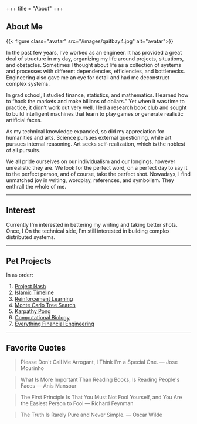 +++
title = "About"
+++

## About Me

{{< figure class="avatar" src="/images/qaitbay4.jpg" alt="avatar">}}

In the past few years, I’ve worked as an engineer. It has provided a great deal of structure in my day, organizing my life around projects, situations, and obstacles. Sometimes I thought about life as a collection of systems and processes with different dependencies, efficiencies, and bottlenecks. Engineering also gave me an eye for detail and had me deconstruct complex systems.

In grad school, I studied finance, statistics, and mathematics. I learned how to “hack the markets and make billions of dollars.” Yet when it was time to practice, it didn’t work out very well. I led a research book club and sought to build intelligent machines that learn to play games or generate realistic artificial faces.

As my technical knowledge expanded, so did my appreciation for humanities and arts. Science pursues external questioning, while art pursues internal reasoning. Art seeks self-realization, which is the noblest of all pursuits.

We all pride ourselves on our individualism and our longings, however unrealistic they are. We look for the perfect word, on a perfect day to say it to the perfect person, and of course, take the perfect shot. Nowadays, I find unmatched joy in writing, wordplay, references, and symbolism. They enthrall the whole of me.



---

## Interest
Currently I'm interested in bettering my writing and taking better shots. Once, I 
On the technical side, I'm still interested in building complex distributed systems.

---

## Pet Projects

In `no` order:
1. [Project Nash](https://projectnash.com)
2. [Islamic Timeline](https://islamictimeline.com)
3. [Reinforcement Learning](https://github.com/shehio/ReinforcementLearning)
4. [Monte Carlo Tree Search](https://github.com/shehio/monte-carlo-tree-search)
5. [Karpathy Pong](https://github.com/shehio/Karpathy-Pong)
6. [Computational Biology](https://github.com/shehio/Computational-Biology)
7. [Everything Financial Engineering](https://github.com/shehio/Everything-Financial-Engineering)

---

## Favorite Quotes

> Please Don't Call Me Arrogant, I Think I'm a Special One.
— Jose Mourinho

> What Is More Important Than Reading Books, Is Reading People's Faces
— Anis Mansour

> The First Principle Is That You Must Not Fool Yourself, and You Are the Easiest Person to Fool
— Richard Feynman

> The Truth Is Rarely Pure and Never Simple.
— Oscar Wilde
